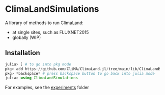 # ClimaLandSimulations

A library of methods to run ClimaLand:
- at single sites, such as FLUXNET2015
- globally (WIP)

## Installation

```jl
julia> ] # to go into pkg mode
pkg> add https://github.com/CliMA/ClimaLand.jl/tree/main/lib/ClimaLandSimulations # because unregistered for now
pkg> *backspace* # press backspace button to go back into julia mode
julia> using ClimaLandSimulations
```

For examples, see the [experiments](https://github.com/CliMA/ClimaLand.jl/lib/ClimaLandSimulations/experiments) folder

